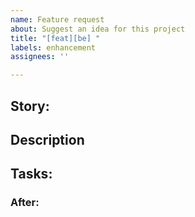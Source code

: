 ```yaml
---
name: Feature request
about: Suggest an idea for this project
title: "[feat][be] "
labels: enhancement
assignees: ''

---
```


## Story:

## Description

## Tasks:

### After:
